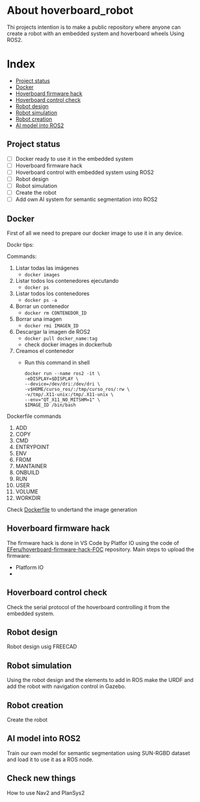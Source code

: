 # About hoverboard_robot

Thi projects intention is to make a public repository where anyone can create a robot with an embedded system and hoverboard wheels Using ROS2.

# Index

- [Project status](#project-status)
- [Docker](#docker)
- [Hoverboard firmware hack](#hoverboard-firmware-hack)
- [Hoverboard control check](#hoverboard-control-check)
- [Robot design](#robot-design)
- [Robot simulation](#robot-simulation)
- [Robot creation](#robot-creation)
- [AI model into ROS2](#ai-model-into-ros2)

## Project status

- [ ] Docker ready to use it in the embedded system
- [ ] Hoverboard firmware hack
- [ ] Hoverboard control with embedded system using ROS2
- [ ] Robot design
- [ ] Robot simulation
- [ ] Create the robot
- [ ] Add own AI system for semantic segmentation into ROS2

## Docker

First of all we need to prepare our docker image to use it in any device.

Dockr tips:

Commands:

1. Listar todas las imágenes
   * `docker images`
2. Listar todos los contenedores ejecutando
   * `docker ps`
3. Listar todos los contenedores
   * `docker ps -a`
4. Borrar un contenedor
   * `docker rm CONTENEDOR_ID`
5. Borrar una imagen
   * `docker rmi IMAGEN_ID`
6. Descargar la imagen de ROS2
   * `docker pull docker_name:tag`
   * check docker images in dockerhub
7. Creamos el contenedor
   * Run this command in shell

     ```
     docker run --name ros2 -it \
     -eDISPLAY=$DISPLAY \
     --device=/dev/dri:/dev/dri \
     -v$HOME/curso_ros/:/tmp/curso_ros/:rw \
     -v/tmp/.X11-unix:/tmp/.X11-unix \
     --env="QT_X11_NO_MITSHM=1" \
     $IMAGE_ID /bin/bash
     ```

Dockerfile commands

1. ADD
2. COPY
3. CMD
4. ENTRYPOINT
5. ENV
6. FROM
7. MANTAINER
8. ONBUILD
9. RUN
10. USER
11. VOLUME
12. WORKDIR

Check [Dockerfile](https://github.com/mikelalda/hoverboard_robot/blob/main/Dockerfile) to undertand the image generation

## Hoverboard firmware hack

The firmware hack is done in VS Code by Platfor IO using the code of [EFeru/hoverboard-firmware-hack-FOC]([linkurl](https://github.com/EFeru/hoverboard-firmware-hack-FOC)) repository. Main steps to upload the firmware:

- Platform IO
-

## Hoverboard control check

Check the serial protocol of the hoverboard controlling it from the embedded system.

## Robot design

Robot design usig FREECAD

## Robot simulation

Using the robot design and the elements to add in ROS make the URDF and add the robot with navigation control in Gazebo.

## Robot creation

Create the robot

## AI model into ROS2

Train our own model for semantic segmentation using SUN-RGBD dataset and load it to use it as a ROS node.

## Check new things

How to use Nav2 and PlanSys2
